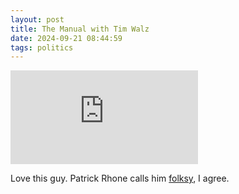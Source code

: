 ```yaml
---
layout: post
title: The Manual with Tim Walz
date: 2024-09-21 08:44:59
tags: politics
---
```


<div class="video-container">
<iframe src="https://www.youtube.com/embed/3N-B0_OKkeg?si=sW56VG8Nfellrovp" 
frameborder="0" allowfullscreen class="video"></iframe>
</div>


Love this guy. Patrick Rhone calls him [folksy](https://www.patrickrhone.net/14982-2/), I agree. 
